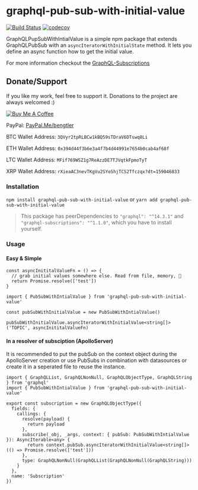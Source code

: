 # graphql-pub-sub-with-initial-value

[![Build Status](https://github.com/KillerCodeMonkey/graphql-pub-sub-with-initial-value/workflows/CI/badge.svg)](https://github.com/KillerCodeMonkey/graphql-pub-sub-with-initial-value/actions/) [![codecov](https://codecov.io/gh/KillerCodeMonkey/datetime-periods/branch/master/graph/badge.svg)](https://codecov.io/gh/KillerCodeMonkey/graphql-pub-sub-with-initial-value)

GraphQLPupSubWithIntialValue is a simple npm package that extends GraphQLPubSub with an `asyncIteratorWithInitialState` method. It lets you define an async function how to get the initial value.

For more information checkout the [GraphQL-Subscriptions](https://github.com/apollographql/graphql-subscriptions)

## Donate/Support

If you like my work, feel free to support it. Donations to the project are always welcomed :)

<a href="https://www.buymeacoffee.com/bengtler" target="_blank"><img src="https://www.buymeacoffee.com/assets/img/custom_images/orange_img.png" alt="Buy Me A Coffee" style="height: auto !important;width: auto !important;" ></a>

PayPal: [PayPal.Me/bengtler](http://paypal.me/bengtler)

BTC Wallet Address:
`3QVyr2tpRLBCw1kBQ59sTDraV6DTswq8Li`

ETH Wallet Address:
`0x394d44f3b6e3a4f7b4d44991e7654b0cab4af68f`

LTC Wallet Address:
`MFif769WSZ1g7ReAzzDE7TJVqtkFpmoTyT`

XRP Wallet Address:
`rXieaAC3nevTKgVu2SYoShjTCS2Tfczqx?dt=159046833`

### Installation

`npm install graphql-pub-sub-with-initial-value` or `yarn add graphql-pub-sub-with-initial-value`

> This package has peerDependencies to `"graphql": "^14.3.1"` and `"graphql-subscriptions": "^1.1.0"`, which you have to install yourself.

### Usage

#### Easy & Simple

```TS
const asyncInititalValueFn = () => {
  // grab initial values somewhere else. Read from file, memory, 🤷
  return Promise.resolve(['test'])
}

import { PubSubWithIntialValue } from 'graphql-pub-sub-with-initial-value'

const pubSubWithInitialValue = new PubSubWithIntialValue()

pubSubWithInitialValue.asyncIteratorWithInitialValue<string[]>('TOPIC', asyncInititalValueFn)
```

#### In a resolver of subsciption (ApolloServer)

It is recommended to put the pubSub on the context object during the ApolloServer creation or use PubSubs in combination with datasources or create it in a seperated file to reuse the instance.

```TS
import { GraphQLList, GraphQLNonNull, GraphQLObjectType, GraphQLString } from 'graphql'
import { PubSubWithIntialValue } from 'graphql-pub-sub-with-initial-value'

export const subscription = new GraphQLObjectType({
  fields: {
    callings: {
      resolve(payload) {
        return payload
      },
      subscribe(_obj, _args, context: { pubSub: PubSubWithIntialValue }): AsyncIterable<any> {
        return context.pubSub.asyncIteratorWithInitialValue<string[]>(() => Promise.resolve(['test']))
      },
      type: GraphQLNonNull(GraphQLList(GraphQLNonNull(GraphQLString)))
    }
  },
  name: 'Subscription'
})
```

